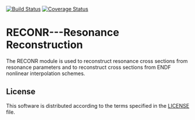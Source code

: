 [![Build Status](https://travis-ci.org/njoy/RECONR.svg?branch=master)](https://travis-ci.org/njoy/RECONR)
[![Coverage Status](https://coveralls.io/repos/github/njoy/RECONR/badge.svg?branch=master)](https://coveralls.io/github/njoy/RECONR?branch=master)

# RECONR---Resonance Reconstruction
The RECONR module is used to reconstruct resonance cross sections from resonance parameters and to reconstruct cross sections from ENDF nonlinear interpolation schemes.

## License
This software is distributed according to the terms specified in the [LICENSE](LICENSE) file.
